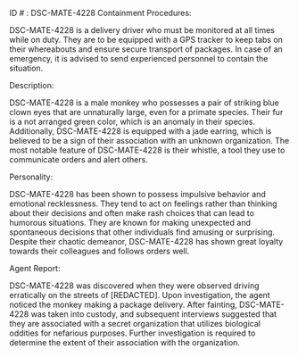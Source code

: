 ID # : DSC-MATE-4228
Containment Procedures:

DSC-MATE-4228 is a delivery driver who must be monitored at all times while on duty. They are to be equipped with a GPS tracker to keep tabs on their whereabouts and ensure secure transport of packages. In case of an emergency, it is advised to send experienced personnel to contain the situation.

Description:

DSC-MATE-4228 is a male monkey who possesses a pair of striking blue clown eyes that are unnaturally large, even for a primate species. Their fur is a not arranged green color, which is an anomaly in their species. Additionally, DSC-MATE-4228 is equipped with a jade earring, which is believed to be a sign of their association with an unknown organization. The most notable feature of DSC-MATE-4228 is their whistle, a tool they use to communicate orders and alert others.

Personality:

DSC-MATE-4228 has been shown to possess impulsive behavior and emotional recklessness. They tend to act on feelings rather than thinking about their decisions and often make rash choices that can lead to humorous situations. They are known for making unexpected and spontaneous decisions that other individuals find amusing or surprising. Despite their chaotic demeanor, DSC-MATE-4228 has shown great loyalty towards their colleagues and follows orders well. 

Agent Report:

DSC-MATE-4228 was discovered when they were observed driving erratically on the streets of [REDACTED]. Upon investigation, the agent noticed the monkey making a package delivery. After fainting, DSC-MATE-4228 was taken into custody, and subsequent interviews suggested that they are associated with a secret organization that utilizes biological oddities for nefarious purposes. Further investigation is required to determine the extent of their association with the organization.